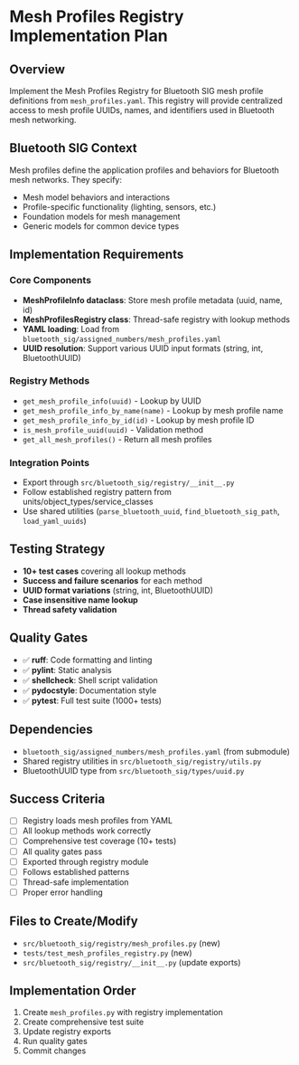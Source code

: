 # Mesh Profiles Registry Implementation Plan

## Overview
Implement the Mesh Profiles Registry for Bluetooth SIG mesh profile definitions from `mesh_profiles.yaml`. This registry will provide centralized access to mesh profile UUIDs, names, and identifiers used in Bluetooth mesh networking.

## Bluetooth SIG Context
Mesh profiles define the application profiles and behaviors for Bluetooth mesh networks. They specify:
- Mesh model behaviors and interactions
- Profile-specific functionality (lighting, sensors, etc.)
- Foundation models for mesh management
- Generic models for common device types

## Implementation Requirements

### Core Components
- **MeshProfileInfo dataclass**: Store mesh profile metadata (uuid, name, id)
- **MeshProfilesRegistry class**: Thread-safe registry with lookup methods
- **YAML loading**: Load from `bluetooth_sig/assigned_numbers/mesh_profiles.yaml`
- **UUID resolution**: Support various UUID input formats (string, int, BluetoothUUID)

### Registry Methods
- `get_mesh_profile_info(uuid)` - Lookup by UUID
- `get_mesh_profile_info_by_name(name)` - Lookup by mesh profile name
- `get_mesh_profile_info_by_id(id)` - Lookup by mesh profile ID
- `is_mesh_profile_uuid(uuid)` - Validation method
- `get_all_mesh_profiles()` - Return all mesh profiles

### Integration Points
- Export through `src/bluetooth_sig/registry/__init__.py`
- Follow established registry pattern from units/object_types/service_classes
- Use shared utilities (`parse_bluetooth_uuid`, `find_bluetooth_sig_path`, `load_yaml_uuids`)

## Testing Strategy
- **10+ test cases** covering all lookup methods
- **Success and failure scenarios** for each method
- **UUID format variations** (string, int, BluetoothUUID)
- **Case insensitive name lookup**
- **Thread safety validation**

## Quality Gates
- ✅ **ruff**: Code formatting and linting
- ✅ **pylint**: Static analysis
- ✅ **shellcheck**: Shell script validation
- ✅ **pydocstyle**: Documentation style
- ✅ **pytest**: Full test suite (1000+ tests)

## Dependencies
- `bluetooth_sig/assigned_numbers/mesh_profiles.yaml` (from submodule)
- Shared registry utilities in `src/bluetooth_sig/registry/utils.py`
- BluetoothUUID type from `src/bluetooth_sig/types/uuid.py`

## Success Criteria
- [ ] Registry loads mesh profiles from YAML
- [ ] All lookup methods work correctly
- [ ] Comprehensive test coverage (10+ tests)
- [ ] All quality gates pass
- [ ] Exported through registry module
- [ ] Follows established patterns
- [ ] Thread-safe implementation
- [ ] Proper error handling

## Files to Create/Modify
- `src/bluetooth_sig/registry/mesh_profiles.py` (new)
- `tests/test_mesh_profiles_registry.py` (new)
- `src/bluetooth_sig/registry/__init__.py` (update exports)

## Implementation Order
1. Create `mesh_profiles.py` with registry implementation
2. Create comprehensive test suite
3. Update registry exports
4. Run quality gates
5. Commit changes